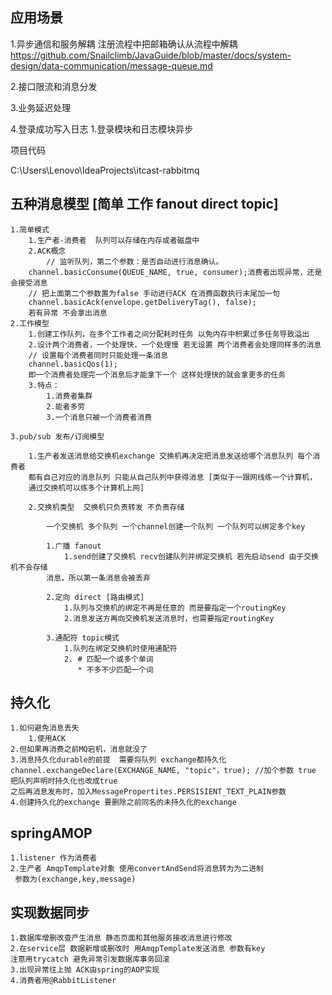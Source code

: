 ## 应用场景

1.异步通信和服务解耦
    注册流程中把邮箱确认从流程中解耦
    https://github.com/Snailclimb/JavaGuide/blob/master/docs/system-design/data-communication/message-queue.md

2.接口限流和消息分发

3.业务延迟处理

4.登录成功写入日志
    1.登录模块和日志模块异步

项目代码

C:\Users\Lenovo\IdeaProjects\itcast-rabbitmq

## 五种消息模型 [简单 工作 fanout direct topic]

    1.简单模式
        1.生产者-消费者  队列可以存储在内存或者磁盘中
        2.ACK概念
            // 监听队列，第二个参数：是否自动进行消息确认。
        channel.basicConsume(QUEUE_NAME, true, consumer);消费者出现异常，还是会接受消息
        // 把上面第二个参数置为false 手动进行ACK 在消费函数执行末尾加一句
        channel.basicAck(envelope.getDeliveryTag(), false);
        若有异常 不会拿出消息
    2.工作模型
        1.创建工作队列，在多个工作者之间分配耗时任务 以免内存中积累过多任务导致溢出
        2.设计两个消费者，一个处理快，一个处理慢 若无设置 两个消费者会处理同样多的消息
        // 设置每个消费者同时只能处理一条消息
        channel.basicQos(1);
        即一个消费者处理完一个消息后才能拿下一个 这样处理快的就会拿更多的任务
        3.特点： 
            1.消费者集群
            2.能者多劳
            3.一个消息只被一个消费者消费
    
    3.pub/sub 发布/订阅模型

        1.生产者发送消息给交换机exchange 交换机再决定把消息发送给哪个消息队列 每个消费者
        都有自己对应的消息队列 只能从自己队列中获得消息 [类似于一跟网线练一个计算机，
        通过交换机可以练多个计算机上网]

        2.交换机类型  交换机只负责转发 不负责存储

            一个交换机 多个队列 一个channel创建一个队列 一个队列可以绑定多个key 
            
            1.广播 fanout
                1.send创建了交换机 recv创建队列并绑定交换机 若先启动send 由于交换机不会存储
            消息，所以第一条消息会被丢弃 

            2.定向 direct [路由模式]
                1.队列与交换机的绑定不再是任意的 而是要指定一个routingKey
                2.消息发送方再向交换机发送消息时，也需要指定routingKey

            3.通配符 topic模式
                1.队列在绑定交换机时使用通配符
                2. # 匹配一个或多个单词
                   * 不多不少匹配一个词

## 持久化
    1.如何避免消息丢失
        1.使用ACK
    2.但如果再消费之前MQ宕机，消息就没了
    3.消息持久化durable的前提  需要将队列 exchange都持久化
    channel.exchangeDeclare(EXCHANGE_NAME, "topic"，true); //加个参数 true
    把队列声明时持久化也改成true
    之后再消息发布时，加入MessagePropertites.PERSISIENT_TEXT_PLAIN参数
    4.创建持久化的exchange 要删除之前同名的未持久化的exchange

## springAMOP
    1.listener 作为消费者
    2.生产者 AmqpTemplate对象 使用convertAndSend将消息转为为二进制
     参数为(exchange,key,message)

## 实现数据同步

    1.数据库增删改查产生消息 静态页面和其他服务接收消息进行修改
    2.在service层 数据新增或删改时 用AmqpTemplate发送消息 参数有key
    注意用trycatch 避免异常引发数据库事务回滚
    3.出现异常往上抛 ACK由spring的AOP实现 
    4.消费者用@RabbitListener
          